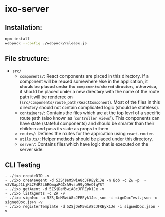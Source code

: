 # ixo-server

## Installation:
``` bash
npm install
webpack --config ./webpack/release.js
```

## File structure:
  - ``src/``
    - ``components/``: React components are placed in this directory. If a component will be reused somewhere else in the application, it should be placed under the ``components/shared`` directory, otherwise, it should be placed under a new directory with the name of the route path it will be rendered on (``src/components/route_path/ReactComponent``). Most of the files in this directory should not contain complicated logic (should be stateless).
    - ``containers/``: Contains the files which are at the top level of a specific route path (also known as '``controller views``'). This components can have state (stateful components) and should be smarter than their children and pass its state as props to them.
    - ``routes/``: Defines the routes for the application using ``react-router``.
    - ``utils.ts/``: Helper methods should be placed under this directory.
    - ``server/``: Contains files which have logic that is executed on the server side.

## CLI Testing

    - ./ixo createDID -v  
    - ./ixo createAgent -d 5ZSjDeM5wiA8cJFREyk1Je -n Bob -c ZA -p  -v3V8apJ1LjKLZF4R2L6RQmqaRGCsA9vsu99yQ9eQfqVST
    - ./ixo getAgent -d 5ZSjDeM5wiA8cJFREyk1Je -v
    - ./ixo listAgents -c ZA -v
    - ./ixo signDoc -a 5ZSjDeM5wiA8cJFREyk1Je.json -i signDocTest.json -o signedDoc.json -v
    - ./ixo registerTemplate -d 5ZSjDeM5wiA8cJFREyk1Je -i signedDoc.json -v 